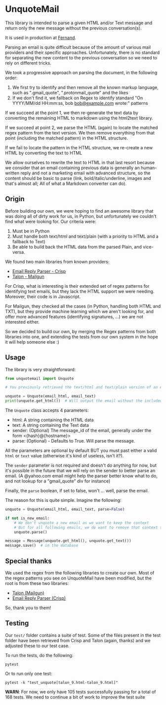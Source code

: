 # UnquoteMail

This library is intended to parse a given HTML and/or Text message and return only the new message without the previous conversation(s).

It is used in production at [Fernand](https://getfernand.com).

Parsing an email is quite difficult because of the amount of various mail providers and their specific approaches.
Unfortunately, there is no standard for separating the new content to the previous conversation so we need to rely on different tricks.

We took a progressive approach on parsing the document, in the following order:

1. We first try to identify and then remove all the known markup language, such as ".gmail_quote", ".protonmail_quote" and the likes
2. If we don't find it, we fallback on Regex to identify standard "On YYYY/MM/dd HH:mm:ss, bob <bob@example.com> wrote:" patterns

If we succeed at the point 1, we then re-generate the text data by converting the remaining HTML to markdown using the html2text library.

If we succeed at point 2, we parse the HTML (again) to locate the matched regex pattern from the text version. We then remove everything from that point (including the matched pattern) in the HTML structure.

If we fail to locate the pattern in the HTML structure, we re-create a new HTML by converting the text to HTML 

We allow ourselves to rewrite the text to HTML in that last resort because we consider that an email containing previous data is generally an human-written reply and not a marketing email with advanced structure, so the content should be basic to parse (link, bold/italic/underline, images and that's almost all; All of what a Markdown converter can do).


## Origin

Before building our own, we were hoping to find an awesome library that was doing all of dirty work for us, in Python, but unfortunately we couldn't find what were looking for.
Our criteria were:

1. Must be in Python
2. Must handle both text/html and text/plain (with a priority to HTML and a fallback to Text)
3. Be able to build back the HTML data from the parsed Plain, and vice-versa.

We found two main libraries from known providers: 

 * [Email Reply Parser - Crisp](https://github.com/crisp-oss/email-reply-parser/)
 * [Talon - Mailgun](https://github.com/mailgun/talon)

For Crisp, what is interesting is their extended set of regex patterns for identifying text emails, but they lack the HTML support we were needing.
Moreover, their code is in Javascript.

For Mailgun, they checked all the cases (in Python, handling both HTML and TXT), but they provide machine learning which we aren't looking for, and offer more advanced features (identifying signatures, ...) we are not interested either.

So we decided to build our own, by merging the Regex patterns from both libraries into one, and extending the tests from our own system in the hope it will help someone else :)


## Usage

The library is very straightforward:

```python
from unquotemail import Unquote

# You previously retrieved the text/html and text/plain version of an email

unquote = Unquote(email_html, email_text)
print(unquote.get_html())  # Will output the email without the included replies.
```

The `Unquote` class accepts 4 parameters:

 * html: A string containing the HTML data
 * text: A string containing the Text data
 * sender: (Optional) The message_id of the email, generally under the form <{hash}@{hostname}>
 * parse: (Optional) - Defaults to True. Will parse the message.

All the parameters are optional by default BUT you must past either a valid `html` or `text` value (otherwise it's kind of useless, isn't it?).

The `sender` parameter is not required and doesn't do anything for now, but it's possible in the future that we will rely on the sender to better parse an email. (A @yahoo.com email might help the parser better know what to do, and not lookup for a "gmail_quote" div for instance)

Finally, the `parse` boolean, if set to false, won't ... well, parse the email.

The reason for this is quite simple. Imagine the following:

```python
unquote = Unquote(email_html, email_text, parse=False)

if not is_new_email:
    # We don't unquote a new email as we want to keep the context
    # But for all following emails, we do want to remove that context since we already have it
    unquote.parse()

message = Message(unquote.get_html(), unquote.get_text())
message.save()  # in the database
```


## Special thanks

We used the regex from the following libraries to create our own.
Most of the regex patterns you see on UnquoteMail have been modified, but the root is from these two libraries:

 * [Talon (Mailgun)](https://github.com/mailgun/talon)
 * [Email Reply Parser (Crisp)](https://github.com/crisp-oss/email-reply-parser)

So, thank you to them!


## Testing

Our `test/` folder contains a suite of test.
Some of the files present in the test folder have been retrieved from Crisp and Talon (again, thanks) and we adjusted these to our test case.

To run the tests, do the following:

`pytest`

Or to run only one test:

`pytest -k "test_unquote[talon_9.html-talon_9.html]"`

**WARN**: For now, we only have 105 tests successfully passing for a total of 168 tests.
We need to continue a bit of work to improve the test suite